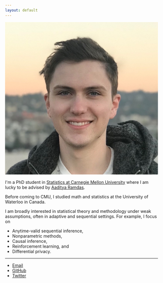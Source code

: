 ```yaml
---
layout: default
---
```


<img class="profile-picture" src="assets/gasworks.jpg">

I'm a PhD student in [Statistics at Carnegie Mellon University](http://stat.cmu.edu/) where I am lucky to be advised by [Aaditya Ramdas](http://www.stat.cmu.edu/~aramdas/).

Before coming to CMU, I studied math and statistics at the University of Waterloo in Canada.

I am broadly interested in statistical theory and methodology under weak assumptions, often in adaptive and sequential settings. For example, I focus on
* Anytime-valid sequential inference,
* Nonparametric methods,
* Causal inference,
* Reinforcement learning, and
* Differential privacy.

---

* [Email](mailto:ianws@cmu.edu)
* [GitHub](https://github.com/wannabesmith)
* [Twitter](https://twitter.com/ianws0)

